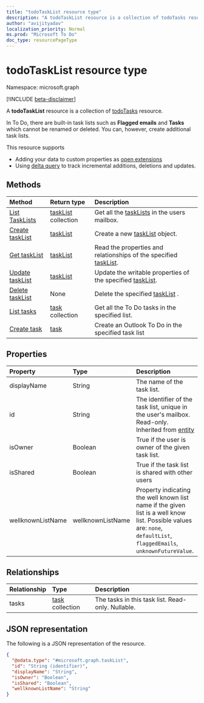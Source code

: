 ```yaml
---
title: "todoTaskList resource type"
description: "A todoTaskList resource is a collection of todoTasks resource."
author: "avijityadav"
localization_priority: Normal
ms.prod: "Microsoft To Do"
doc_type: resourcePageType
---
```


# todoTaskList resource type

Namespace: microsoft.graph

[!INCLUDE [beta-disclaimer](../../includes/beta-disclaimer.md)]

A **todoTaskList** resource is a collection of [todoTasks](./todotask.md) resource. 

In To Do, there are built-in task lists such as **Flagged emails** and **Tasks** which cannot be renamed or deleted.  You can, however, create additional task lists.

This resource supports
* Adding your data to custom properties as [open extensions](/graph/extensibility-overview)
* Using [delta query](/graph/delta-query-overview) to track incremental additions, deletions and updates.

## Methods
|Method|Return type|Description|
|:---|:---|:---|
|[List TaskLists](../api/taskList-list.md)|[taskList](../resources/taskList.md) collection|Get all the [taskLists](../resources/taskList.md) in the users mailbox.|
|[Create taskList](../api/taskList-post-lists.md)|[taskList](../resources/taskList.md)|Create a new [taskList](../resources/taskList.md) object.|
|[Get taskList](../api/taskList-get.md)|[taskList](../resources/taskList.md)|Read the properties and relationships of the specified [taskList](../resources/taskList.md).|
|[Update taskList](../api/taskList-update.md)|[taskList](../resources/taskList.md)| Update the writable properties of the specified [taskList](../resources/taskList.md).|
|[Delete taskList](../api/taskList-delete.md)|None| Delete the specified [taskList](../resources/taskList.md) .|
|[List tasks](../api/taskList-list-tasks.md)|[task](../resources/task.md) collection|Get all the To Do tasks in the specified list.|
|[Create task](../api/taskList-post-tasks.md)|[task](../resources/task.md)| Create an Outlook To Do in the specified task list|

## Properties
|Property|Type|Description|
|:---|:---|:---|
|displayName|String|The name of the task list.|
|id|String| The identifier of the task list, unique in the user's mailbox. Read-only. Inherited from [entity](../resources/entity.md)|
|isOwner|Boolean| True if the user is owner of the given task list.|
|isShared|Boolean| True if the task list is shared with other users|
|wellknownListName|wellknownListName| Property indicating the well known list name if the given list is a well know list. Possible values are: `none`, `defaultList`, `flaggedEmails`, `unknownFutureValue`.|

## Relationships
|Relationship|Type|Description|
|:---|:---|:---|
|tasks|[task](../resources/task.md) collection|The tasks in this task list. Read-only. Nullable.|

## JSON representation
The following is a JSON representation of the resource.
<!-- {
  "blockType": "resource",
  "keyProperty": "id",
  "@odata.type": "microsoft.graph.taskList",
  "baseType": "microsoft.graph.entity",
  "openType": false
}
-->
``` json
{
  "@odata.type": "#microsoft.graph.taskList",
  "id": "String (identifier)",
  "displayName": "String",
  "isOwner": "Boolean",
  "isShared": "Boolean",
  "wellknownListName": "String"
}
```

